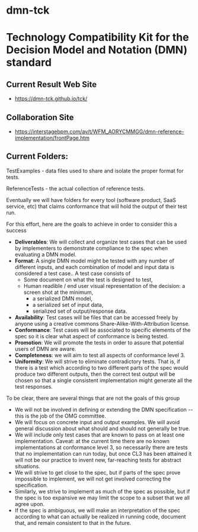 # dmn-tck
# Technology Compatibility Kit for the Decision Model and Notation (DMN) standard

## Current Result Web Site

* https://dmn-tck.github.io/tck/

## Collaboration Site

* https://interstagebpm.com/av/t/WFM_AORYCMMGG/dmn-reference-implementation/frontPage.htm

## Current Folders:

TestExamples - data files used to share and isolate the proper format for tests.

ReferenceTests - the actual collection of reference tests.

Eventually we will have folders for every tool (software product, SaaS service, etc) that claims conformance that will hold the output of their test run.



For this effort, here are the goals to achieve in order to consider this a success

* **Deliverables**: We will collect and organize test cases that can be used by implementers to demonstrate compliance to the spec when evaluating a DMN model.
* **Format**: A single DMN model might be tested with any number of different inputs, and each combination of model and input data is considered a test case.. A test case consists of
  * Some document on what the test is designed to test,
  * Human readible / end user visual representation of the decision: a screen shot at the minimum,
    * a serialized DMN model,
    * a serialized set of input data,
    * serialized set of output/response data.
* **Availability**: Test cases will be files that can be accessed freely by anyone using a creative commons Share-Alike-With-Attribution license.
* **Conformance**: Test cases will be associated to specific elements of the spec so it is clear what aspect of conformance is being tested.
* **Promotion**: We will promote the tests in order to assure that potential users of DMN are aware.
* **Completeness**: we will aim to test all aspects of conformance level 3.
* **Uniformity**: We will strive to eliminate contradictory tests. That is, if there is a test which according to two different parts of the spec would produce two different outputs, then the correct test output will be chosen so that a single consistent implementation might generate all the test responses.

To be clear, there are several things that are not the goals of this group

* We will not be involved in defining or extending the DMN specification -- this is the job of the OMG committee.
* We will focus on concrete input and output examples. We will avoid general discussion about what should and should not generally be true.
* We will include only test cases that are known to pass on at least one implementation. Caveat: at the current time there are no known implementations at conformance level 3, so necessarily there are tests that no implementation can run today, but once CL3 has been attained it will not be our practice to invent new, far-reaching tests for abstract situations.
* We will strive to get close to the spec, but if parts of the spec prove impossible to implement, we will not get involved correcting the specification.
* Similarly, we strive to implement as much of the spec as possible, but if the spec is too expansive we may limit the scope to a subset that we all agree upon.
* If the spec is ambiguous, we will make an interpretation of the spec according to what can actually be realized in running code, document that, and remain consistent to that in the future.

